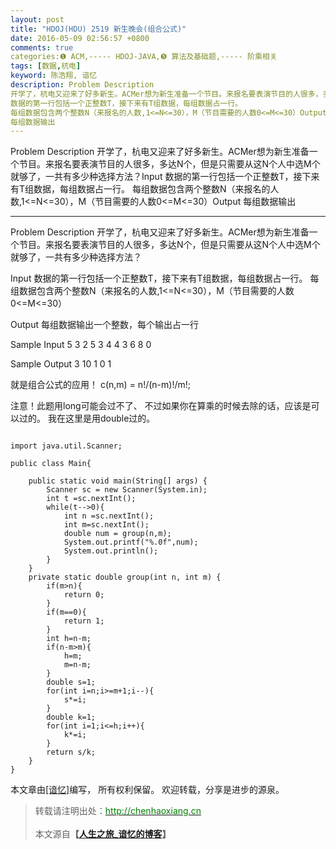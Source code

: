 ```yaml
---
layout: post
title: "HDOJ(HDU) 2519 新生晚会(组合公式)"
date: 2016-05-09 02:56:57 +0800
comments: true
categories:❶ ACM,----- HDOJ-JAVA,❺ 算法及基础题,----- 阶乘相关
tags: [数据,杭电]
keyword: 陈浩翔, 谙忆
description: Problem Description 
开学了，杭电又迎来了好多新生。ACMer想为新生准备一个节目。来报名要表演节目的人很多，多达N个，但是只需要从这N个人中选M个就够了，一共有多少种选择方法？Input 
数据的第一行包括一个正整数T，接下来有T组数据，每组数据占一行。 
每组数据包含两个整数N（来报名的人数,1<=N<=30），M（节目需要的人数0<=M<=30）Output 
每组数据输出 
---
```



Problem Description 
开学了，杭电又迎来了好多新生。ACMer想为新生准备一个节目。来报名要表演节目的人很多，多达N个，但是只需要从这N个人中选M个就够了，一共有多少种选择方法？Input 
数据的第一行包括一个正整数T，接下来有T组数据，每组数据占一行。 
每组数据包含两个整数N（来报名的人数,1<=N<=30），M（节目需要的人数0<=M<=30）Output 
每组数据输出
<!-- more -->
----------

Problem Description
开学了，杭电又迎来了好多新生。ACMer想为新生准备一个节目。来报名要表演节目的人很多，多达N个，但是只需要从这N个人中选M个就够了，一共有多少种选择方法？
 

Input
数据的第一行包括一个正整数T，接下来有T组数据，每组数据占一行。
每组数据包含两个整数N（来报名的人数,1<=N<=30），M（节目需要的人数0<=M<=30）

 

Output
每组数据输出一个整数，每个输出占一行
 

Sample Input
5
3 2
5 3
4 4
3 6
8 0
 

Sample Output
3
10
1
0
1


就是组合公式的应用！
c(n,m) = n!/(n-m)!/m!;

注意！此题用long可能会过不了、
不过如果你在算乘的时候去除的话，应该是可以过的。
我在这里是用double过的。

```

import java.util.Scanner;

public class Main{

    public static void main(String[] args) {
        Scanner sc = new Scanner(System.in);
        int t =sc.nextInt();
        while(t-->0){
            int n =sc.nextInt();
            int m=sc.nextInt();
            double num = group(n,m);
            System.out.printf("%.0f",num);
            System.out.println();
        }
    }
    private static double group(int n, int m) {
        if(m>n){
            return 0;
        }
        if(m==0){
            return 1;
        }
        int h=n-m;
        if(n-m>m){
            h=m;
            m=n-m;
        }
        double s=1;
        for(int i=n;i>=m+1;i--){
            s*=i;
        }
        double k=1;
        for(int i=1;i<=h;i++){
            k*=i;
        }
        return s/k;
    }
}

```

本文章由<a href="http://chenhaoxiang.cn/">[谙忆]</a>编写， 所有权利保留。 
欢迎转载，分享是进步的源泉。
<blockquote cite='陈浩翔'>
<p background-color='#D3D3D3'>转载请注明出处：<a href='http://chenhaoxiang.cn'><font color="green">http://chenhaoxiang.cn</font></a><br><br>
本文源自<strong>【<a href='http://chenhaoxiang.cn' target='_blank'>人生之旅_谙忆的博客</a>】</strong></p>
</blockquote>
